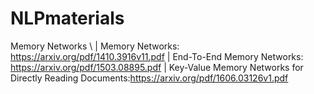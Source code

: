 # NLPmaterials

Memory Networks \\
 | Memory Networks: https://arxiv.org/pdf/1410.3916v11.pdf
 | End-To-End Memory Networks: https://arxiv.org/pdf/1503.08895.pdf
    | Key-Value Memory Networks for Directly Reading Documents:https://arxiv.org/pdf/1606.03126v1.pdf
